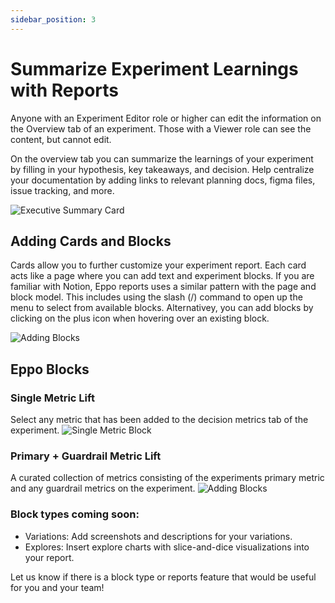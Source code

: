 ```yaml
---
sidebar_position: 3
---
```


# Summarize Experiment Learnings with Reports

Anyone with an Experiment Editor role or higher can edit the information on the Overview tab of an experiment. Those with a Viewer role can see the content, but cannot edit. 

On the overview tab you can summarize the learnings of your experiment by filling in your hypothesis, key takeaways, and decision. Help centralize your documentation by adding links to relevant planning docs, figma files, issue tracking, and more.

![Executive Summary Card](/img/experiments/reports/top-summary-card.png)


## Adding Cards and Blocks
Cards allow you to further customize your experiment report. Each card acts like a page where you can add text and experiment blocks. If you are familiar with Notion, Eppo reports uses a similar pattern with the page and block model. This includes using the slash (/) command to open up the menu to select from available blocks. Alternativey, you can add blocks by clicking on the plus icon when hovering over an existing block. 

![Adding Blocks](/img/experiments/reports/adding-metric-block.gif)

## Eppo Blocks
### Single Metric Lift
Select any metric that has been added to the decision metrics tab of the experiment. 
![Single Metric Block](/img/experiments/reports/single-metric-block.png)

### Primary + Guardrail Metric Lift
A curated collection of metrics consisting of the experiments primary metric and any guardrail metrics on the experiment. 
![Adding Blocks](/img/experiments/reports/primary-guardrail-block.png)

### Block types coming soon:
* Variations: Add screenshots and descriptions for your variations. 
* Explores: Insert explore charts with slice-and-dice visualizations into your report.


Let us know if there is a block type or reports feature that would be useful for you and your team!